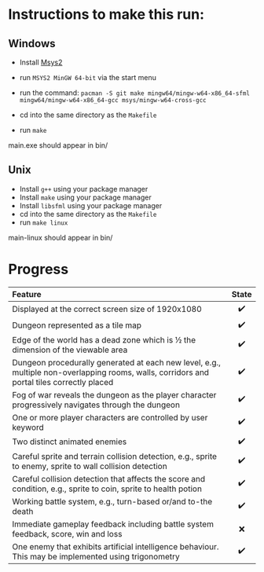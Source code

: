 # Instructions to make this run:

## Windows

- Install [Msys2](https://www.msys2.org/)
- run `MSYS2 MinGW 64-bit` via the start menu
- run the command:
`pacman -S git make mingw64/mingw-w64-x86_64-sfml mingw64/mingw-w64-x86_64-gcc msys/mingw-w64-cross-gcc`

- cd into the same directory as the `Makefile`
- run `make`

main.exe should appear in bin/

## Unix

- Install `g++` using your package manager
- Install `make` using your package manager
- Install `libsfml` using your package manager
- cd into the same directory as the `Makefile`
- run `make linux`

main-linux should appear in bin/

# Progress
| Feature | State |
|:-- |:--:|
| Displayed	at	the	correct	screen	size	of	1920x1080 | :heavy_check_mark: |
| Dungeon	represented	as	a	tile	map	| :heavy_check_mark: |
| Edge	of	the	world	has	a	dead	zone	which	is	½	the	dimension	of	the	viewable	area | :heavy_check_mark: |
| Dungeon	procedurally	generated	at	each	new	level,	e.g.,	multiple	non-overlapping	rooms,	walls,	corridors	and	portal	tiles	correctly	placed | :heavy_check_mark: |
| Fog	of	war	reveals	the	dungeon	as	the	player	character	progressively	navigates	through	the	dungeon	| :heavy_check_mark: |
| One	or	more	player	characters	are	controlled	by	user	keyword	| :heavy_check_mark: |
| Two	distinct	animated	enemies | :heavy_check_mark: |
| Careful	sprite	and	terrain	collision	detection,	e.g.,	sprite	to	enemy,	sprite	to	wall	collision	detection | :heavy_check_mark: |
| Careful	collision	detection that	affects	the	score	and	condition,	e.g.,	sprite	to	coin,	sprite	to	health	potion | :heavy_check_mark: |
| Working	battle	system,	e.g.,	turn-based	or/and to-the death | :heavy_check_mark: |
| Immediate	gameplay	feedback	including	battle	system	feedback,	score,	win	and	loss | :x: |
| One	enemy	that	exhibits	artificial	intelligence	behaviour.	This	may	be	implemented	using	trigonometry | :heavy_check_mark: |

